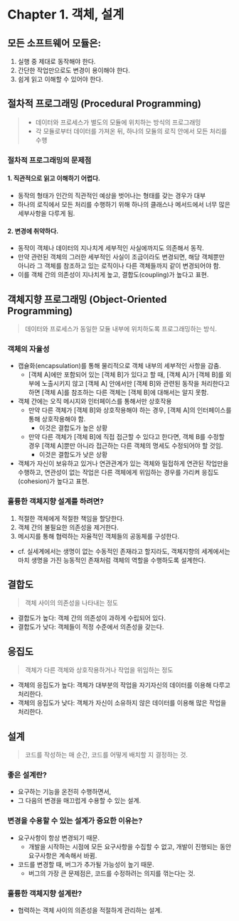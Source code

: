 # Chapter 1. 객체, 설계

## 모든 소프트웨어 모듈은:

1. 실행 중 제대로 동작해야 한다.
2. 간단한 작업만으로도 변경이 용이해야 한다.
3. 쉽게 읽고 이해할 수 있어야 한다.

## 절차적 프로그래밍 (Procedural Programming)

> - 데이터와 프로세스가 별도의 모듈에 위치하는 방식의 프로그래밍
> - 각 모듈로부터 데이터를 가져온 뒤, 하나의 모듈의 로직 안에서 모든 처리를 수행

### 절차적 프로그래밍의 문제점

#### 1. 직관적으로 읽고 이해하기 어렵다.

- 동작의 형태가 인간의 직관적인 예상을 벗어나는 형태를 갖는 경우가 대부
- 하나의 로직에서 모든 처리를 수행하기 위해 하나의 클래스나 메서드에서 너무 많은 세부사항을 다루게 됨.

#### 2. 변경에 취약하다. 

- 동작이 객체나 데이터의 지나치게 세부적인 사실에까지도 의존해서 동작.
- 만약 관련된 객체의 그러한 세부적인 사실이 조금이라도 변경되면, 해당 객체뿐만 아니라
  그 객체를 참조하고 있는 로직이나 다른 객체들까지 같이 변경되어야 함.
- 이를 객체 간의 의존성이 지나치게 높고, 결합도(coupling)가 높다고 표현.

## 객체지향 프로그래밍 (Object-Oriented Programming)

> 데이터와 프로세스가 동일한 모듈 내부에 위치하도록 프로그래밍하는 방식.

### 객체의 자율성

- 캡슐화(encapsulation)를 통해 물리적으로 객체 내부의 세부적인 사항을 감춤.
  - [객체 A]에만 포함되어 있는 [객체 B]가 있다고 할 때,
    [객체 A]가 [객체 B]를 외부에 노출시키지 않고 [객체 A] 안에서만 [객체 B]와 관련된 동작을 처리한다고 하면
    [객체 A]를 참조하는 다른 객체는 [객체 B]에 대해서는 알지 못함.
- 객체 간에는 오직 메시지와 인터페이스를 통해서만 상호작용
  - 만약 다른 객체가 [객체 B]와 상호작용해야 하는 경우,
      [객체 A]의 인터페이스를 통해 상호작용해야 함.
    - 이것은 결합도가 높은 상황
  - 만약 다른 객체가 [객체 B]에 직접 접근할 수 있다고 한다면, 객체 B를 수정할 경우
    [객체 A]뿐만 아니라 접근하는 다른 객체의 명세도 수정되어야 할 것임.
    - 이것은 결합도가 낮은 상황
- 객체가 자신이 보유하고 있거나 연관관계가 있는 객체와 밀접하게 연관된 작업만을 수행하고,
  연관성이 없는 작업은 다른 객체에게 위임하는 경우를 가리켜 응집도(cohesion)가 높다고 표현.

### 훌륭한 객체지향 설계를 하려면?

1. 적절한 객체에게 적절한 책임을 할당한다.
2. 객체 간의 불필요한 의존성을 제거한다.
3. 메시지를 통해 협력하는 자율적인 객체들의 공동체를 구성한다.

- cf. 실세계에서는 생명이 없는 수동적인 존재라고 할지라도,
  객체지향의 세계에서는 마치 생명을 가진 능동적인 존재처럼 객체의 역할을 수행하도록 설계한다.

## 결합도

> 객체 사이의 의존성을 나타내는 정도
- 결합도가 높다: 객체 간의 의존성이 과하게 수립되어 있다.
- 결합도가 낮다: 객체들이 적정 수준에서 의존성을 갖는다.

## 응집도

> 객체가 다른 객체와 상호작용하거나 작업을 위임하는 정도
- 객체의 응집도가 높다: 객체가 대부분의 작업을 자기자신의 데이터를 이용해 다루고 처리한다.
- 객체의 응집도가 낮다: 객체가 자신이 소유하지 않은 데이터를 이용해 많은 작업을 처리한다.

## 설계

> 코드를 작성하는 매 순간, 코드를 어떻게 배치할 지 결정하는 것.

### 좋은 설계란?

- 요구하는 기능을 온전히 수행하면서,
- 그 다음의 변경을 매끄럽게 수용할 수 있는 설계.

### 변경을 수용할 수 있는 설계가 중요한 이유는?

- 요구사항이 항상 변경되기 때문.
  - 개발을 시작하는 시점에 모든 요구사항을 수집할 수 없고, 개발이 진행되는 동안 요구사항은 계속해서 바뀜.
- 코드를 변경할 때, 버그가 추가될 가능성이 높기 때문.
  - 버그의 가장 큰 문제점은, 코드를 수정하려는 의지를 꺾는다는 것.

### 훌륭한 객체지향 설계란?

- 협력하는 객체 사이의 의존성을 적절하게 관리하는 설계.
